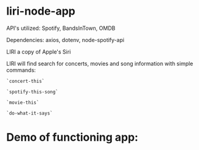 # liri-node-app

API's utilized: Spotify, BandsInTown, OMDB

Dependencies: axios, dotenv, node-spotify-api

LIRI a copy of Apple's Siri

LIRI will find search for concerts, movies and song information with simple commands:

    `concert-this`

    `spotify-this-song`

    `movie-this`

    `do-what-it-says`


Demo of functioning app:
===========================
